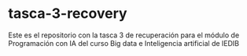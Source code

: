 # tasca-3-recovery
Este es el repositorio con la tasca 3 de recuperación para el módulo de Programación con IA del curso Big data e Inteligencia artificial de IEDIB
